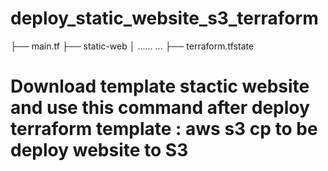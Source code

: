 # deploy_static_website_s3_terraform

├── main.tf
├── static-web
│   ......
...
├── terraform.tfstate

# Download template stactic website and use this command after deploy terraform template : aws s3 cp to be deploy website to S3
